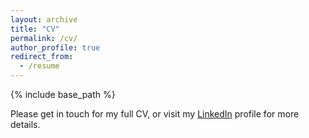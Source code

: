```yaml
---
layout: archive
title: "CV"
permalink: /cv/
author_profile: true
redirect_from:
  - /resume
---
```


{% include base_path %}

Please get in touch for my full CV, or visit my [LinkedIn](www.linkedin.com/in/flavio-d-intino-505937165) profile for more details.
